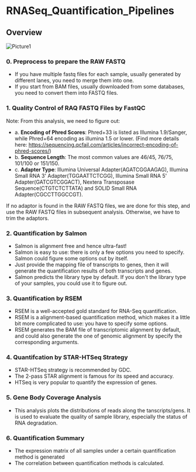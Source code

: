 # RNASeq_Quantification_Pipelines

## Overview
![Picture1](https://user-images.githubusercontent.com/33663247/66729168-3ef9f700-ee0f-11e9-866a-d4a621466c9d.png)


### 0. Preprocess to prepare the RAW FASTQ

* If you have multiple fastq files for each sample, usually generated by different lanes, you need to merge them into one.
* If you start from BAM files, usually downloaded from some databases, you need to convert them into FASTQ files.


### 1. Quality Control of RAQ FASTQ Files by FastQC

Note: From this analysis, we need to figure out:
* a. **Encoding of Phred Scores**: Phred+33 is listed as Illumina 1.9/Sanger, while Phred+64 encoding as illumina 1.5 or lower. (Find more details here: https://sequencing.qcfail.com/articles/incorrect-encoding-of-phred-scores/)
* b. **Sequence Length**: The most common values are 46/45, 76/75, 101/100 or 151/150.
* c. **Adapter Type**: Illumina Universal Adapter(AGATCGGAAGAG), Illumina Small RNA 3' Adapter(TGGAATTCTCGG), Illumina Small RNA 5' Adapter(GATCGTCGGACT), Nextera Transposase Sequence(CTGTCTCTTATA) and SOLID Small RNA Adapter(CGCCTTGGCCGT).

If no adaptor is found in the RAW FASTQ files, we are done for this step, and use the RAW FASTQ files in subsequent analysis. Otherwise, we have to trim the adaptors.

### 2. Quantification by Salmon

* Salmon is alignment free and hence ultra-fast!  
* Salmon is easy to use: there is only a few options you need to specify. Salmon could figure some options out by itself.
* Just provide the mapping file of transcripts to genes, then it will generate the quantification results of both transcripts and genes.
* Salmon predicts the library type by default. If you don't the library type of your samples, you could use it to figure out.

### 3. Quantification by RSEM

* RSEM is a well-accepted gold standard for RNA-Seq quantification.
* RSEM is a alignment-based quantification method, which makes it a little bit more complicated to use: you have to specify some options.
* RSEM generates the BAM file of transcriptomic alignment by default, and could also generate the one of genomic alignment by specify the corresponding arguments.

### 4. Quantifcation by STAR-HTSeq Strategy

* STAR-HTSeq strategy is recommended by GDC.
* The 2-pass STAR alignment is famous for its speed and accuracy.
* HTSeq is very popular to quantify the expression of genes.

### 5. Gene Body Coverage Analysis

* This analysis plots the distributions of reads along the tanscripts/gens. It is used to evaluate the quality of sample library, especially the status of RNA degradation.

### 6. Quantification Summary

* The expression matrix of all samples under a certain quantification method is generated
* The correlation between quantification methods is calculated.
